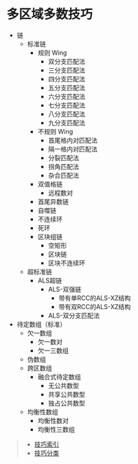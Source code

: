 # 多区域多数技巧

- 链
  - 标准链
    - 规则 Wing
      - 双分支匹配法
      - 三分支匹配法
      - 四分支匹配法
      - 五分支匹配法
      - 六分支匹配法
      - 七分支匹配法
      - 八分支匹配法
      - 九分支匹配法
    - 不规则 Wing
      - 首尾格内对匹配法
      - 隔一格内对匹配法
      - 分裂匹配法
      - 拐角匹配法
      - 杂合匹配法
    - 双值格链
      - 远程数对
    - 首尾异数链
    - 自噬链
    - 不连续环
    - 死环
    - 区块组链
      - 空矩形
      - 区块链
      - 区块不连续环
  - 超标准链
    - ALS超链
      - ALS-双强链
        - 带有单RCC的ALS-XZ结构
        - 带有双RCC的ALS-XZ结构
      - ALS-双分支匹配法
- 待定数组（标准）
  - 欠一数组
    - 欠一数对
    - 欠一三数组
  - 伪数组
  - 跨区数组
    - 融合式待定数组
      - 无公共数型
      - 共享公共数型
      - 独占公共数型
  - 均衡性数组
    - 均衡性数对
    - 均衡性三数组

> - [技巧索引](../../../README.md)
> - [技巧分类](../../README.md)


